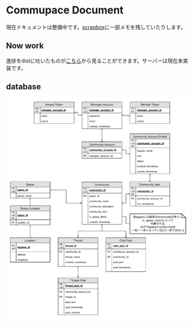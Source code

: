 # Commupace Document
現在ドキュメントは整備中です。[scrapbox](https://scrapbox.io/commupace/)に一部メモを残していたりします。

## Now work
進捗をdistに吐いたものが[こちら](dist/index.html)から見ることができます。サーバーは現在未実装です。

## database
![Commupace Database ER Model](commupace_db.png)